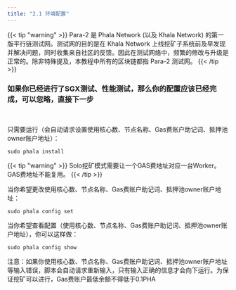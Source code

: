 ```yaml
---
title: "2.1 环境配置"
---
```


{{< tip "warning" >}}
Para-2 是 Phala Network (以及 Khala Network) 的第一版平行链测试网。测试网的目的是在 Khala Network 上线挖矿子系统前及早发现并解决问题，同时收集来自社区的反馈。因此在测试网络中，频繁的修改与升级是正常的。除非特殊提及，本教程中所有的区块链都指 Para-2 测试网。
{{< /tip >}}
### 如果你已经进行了SGX测试、性能测试，那么你的配置应该已经完成，可以忽略，直接下一步
​

只需要运行（会自动请求设置使用核心数、节点名称、Gas费账户助记词、抵押池owner账户地址）：

```shell
sudo phala install
```
{{< tip "warning" >}}
Solo挖矿模式需要让一个GAS费地址对应一台Worker。GAS费地址不能复用。
{{< /tip >}}

当你希望更改使用核心数、节点名称、Gas费账户助记词、抵押池owner账户地址：

```shell
sudo phala config set
```

当你希望查看配置（使用核心数、节点名称、Gas费账户助记词、抵押池owner账户地址），你可以这样做：

```shell
sudo phala config show
```

注意：如果你使用核心数、节点名称、Gas费账户助记词、抵押池owner账户地址等输入错误，脚本会自动请求重新输入，只有输入正确的信息才会向下运行。为保证挖矿可以进行，Gas费账户最低余额不得低于0.1PHA
